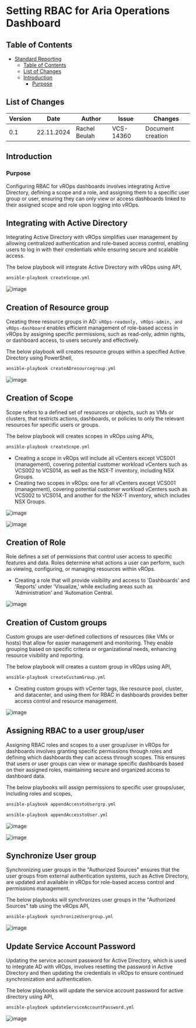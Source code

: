# Setting RBAC for Aria Operations Dashboard

## Table of Contents
- [Standard Reporting](#Standard-Reporting)
  - [Table of Contents](#table-of-contents)
  - [List of Changes](#list-of-changes)
  - [Introduction](#introduction)
    - [Purpose](#Scope)
   
## List of Changes

| Version | Date       | Author       | Issue    | Changes           |
|---------|------------|--------------|----------|-------------------|
| 0.1     | 22.11.2024 | Rachel Beulah | VCS-14360| Document creation |

## Introduction

### Purpose

Configuring RBAC for vROps dashboards involves integrating Active Directory, defining a scope and a role, and assigning them to a specific user group or user, ensuring they can only view or access dashboards linked to their assigned scope and role upon logging into vROps.

## Integrating with Active Directory

Integrating Active Directory with vROps simplifies user management by allowing centralized authentication and role-based access control, enabling users to log in with their credentials while ensuring secure and scalable access.

The below playbook will integrate Active Directory with vROps using API,
```markdown
ansible-playbook createScope.yml
```

![image](/workInstructions/images/wiStandardReporting/ADintegration.png)


## Creation of Resource group

Creating three resource groups in AD: `vROps-readonly, vROps-admin, and vROps-dashboard` enables efficient management of role-based access in vROps by assigning specific permissions, such as read-only, admin rights, or dashboard access, to users securely and effectively.

The below playbook will creates resource groups within a specified Active Directory using PowerShell,
```markdown
ansible-playbook createADresourcegroup.yml
```

![image](/workInstructions/images/wiStandardReporting/ADresourcegroup.png)


## Creation of Scope

Scope refers to a defined set of resources or objects, such as VMs or clusters, that restricts actions, dashboards, or policies to only the relevant resources for specific users or groups.

The below playbook will creates scopes in vROps using APIs,
```markdown
ansible-playbook createScope.yml
```
- Creating a scope in vROps will include all vCenters except VCS001 (management), covering potential customer workload vCenters such as VCS002 to VCS014, as well as the NSX-T inventory, including NSX Groups.
- Creating two scopes in vROps: one for all vCenters except VCS001 (management), covering potential customer workload vCenters such as VCS002 to VCS014, and another for the NSX-T inventory, which includes NSX Groups.

![image](/workInstructions/images/wiStandardReporting/scope.png)

![image](/workInstructions/images/wiStandardReporting/scope.png)


## Creation of Role

 Role defines a set of permissions that control user access to specific features and data. Roles determine what actions a user can perform, such as viewing, configuring, or managing resources within vROps.

 - Creating a role that will provide visibility and access to 'Dashboards' and 'Reports' under 'Visualize,' while excluding areas such as 'Administration' and 'Automation Central.

![image](/workInstructions/images/wiStandardReporting/role.png)


## Creation of Custom groups

Custom groups are user-defined collections of resources (like VMs or hosts) that allow for easier management and monitoring. They enable grouping based on specific criteria or organizational needs, enhancing resource visibility and reporting.

The below playbook will creates a custom group in vROps using API,
```markdown
ansible-playbook createCustomGroup.yml
```
- Creating custom groups with vCenter tags, like resource pool, cluster, and datacenter, and using them for RBAC in dashboards provides better access control and resource management.

![image](/workInstructions/images/wiStandardReporting/customgroups.png)


## Assigning RBAC to a user group/user

Assigning RBAC roles and scopes to a user group/user in vROps for dashboards involves granting specific permissions through roles and defining which dashboards they can access through scopes. This ensures that users or user groups can view or manage specific dashboards based on their assigned roles, maintaining secure and organized access to dashboard data.

The below playbooks will assign permissions to specific user groups/user, including roles and scopes,
```markdown
ansible-playbook appendAccesstoUsergrp.yml
```
```markdown
ansible-playbook appendAccesstoUser.yml
```
![image](/workInstructions/images/wiStandardReporting/rbacuser.png)

![image](/workInstructions/images/wiStandardReporting/rbacusergrp.png)


## Synchronize User group

Synchronizing user groups in the "Authorized Sources" ensures that the user groups from external authentication systems, such as Active Directory, are updated and available in vROps for role-based access control and permissions management.

The below playbooks will synchronizes user groups in the "Authorized Sources" tab using the vROps API,
```markdown
ansible-playbook synchronizeUsergroup.yml
```
![image](/workInstructions/images/wiStandardReporting/syncusergrp.png)


## Update Service Account Password

Updating the service account password for Active Directory, which is used to integrate AD with vROps, involves resetting the password in Active Directory and then updating the credentials in vROps to ensure continued synchronization and authentication.

The below playbooks will update the service account password for active directory using API,
```markdown
ansible-playbook updateServiceAccountPassword.yml
```
![image](/workInstructions/images/wiStandardReporting/updatepassword.png)
